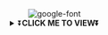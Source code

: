 <div align="center">
<img src="https://i.imgur.com/jL09B92.png" alt="google-font" border="0"></a>
<div align="center">
<details>
    <summary>⏬<b>CLICK ME TO VIEW⏬</b></summary>

  
<a href="https://bit.ly/3lC8I7t"><img src="NLP.gif" >
  <a  src="https://fontmeme.com/permalink/211005/637ae3b7500558dc9ef1521af68a6984.png" alt="grand-theft-auto-font" height="1000" width="1000" border="100"></a>

  # <u> SETUP <u>
  
[![Run on Repl.it](https://www.linkpicture.com/q/Untitled-3_10.jpg)](https://replit.com/@SKDRAGON/ELSAMWOL)

[![Deploy](https://www.linkpicture.com/q/heroku.jpg)](https://heroku.com/deploy?template=https://github.com/SKDRAGON1/ELSAMWOL)
